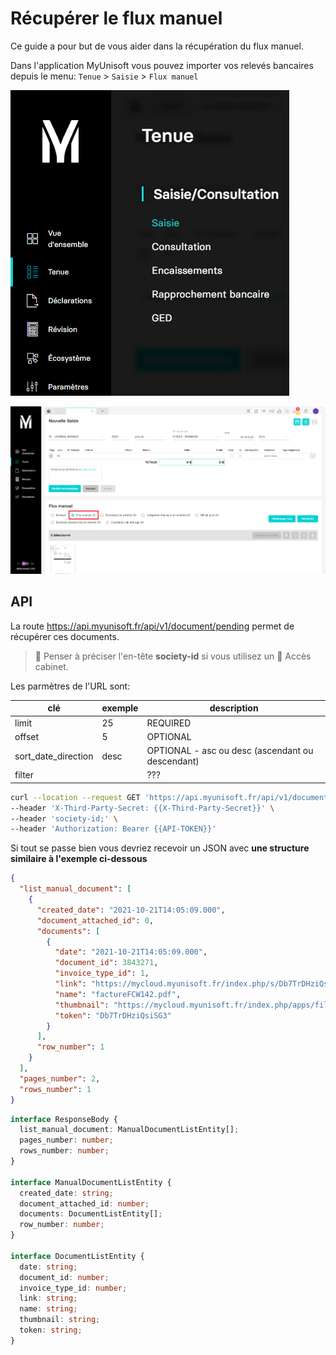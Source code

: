 # Récupérer le flux manuel

Ce guide a pour but de vous aider dans la récupération du flux manuel.

Dans l'application MyUnisoft vous pouvez importer vos relevés bancaires depuis le menu:
`Tenue` > `Saisie` > `Flux manuel`

![](./images/flux_manuel_menu.png)

![](./images/flux_manuel_menu2.png)

## API

La route https://api.myunisoft.fr/api/v1/document/pending permet de récupérer ces documents.

> 👀 Penser à préciser l'en-tête **society-id** si vous utilisez un 🔹 Accès cabinet.

Les parmètres de l'URL sont:

| clé | exemple | description |
| --- | --- | --- |
| limit | 25 | REQUIRED |
| offset | 5 | OPTIONAL |
| sort_date_direction | desc | OPTIONAL - asc ou desc (ascendant ou descendant) |
| filter |  | ??? |

```bash
curl --location --request GET 'https://api.myunisoft.fr/api/v1/document/pending?limit=25&offset=5&sort_date_direction=desc&filter' \
--header 'X-Third-Party-Secret: {{X-Third-Party-Secret}}' \
--header 'society-id;' \
--header 'Authorization: Bearer {{API-TOKEN}}'
```

Si tout se passe bien vous devriez recevoir un JSON avec **une structure similaire à l'exemple ci-dessous**

```json
{
  "list_manual_document": [
    {
      "created_date": "2021-10-21T14:05:09.000",
      "document_attached_id": 0,
      "documents": [
        {
          "date": "2021-10-21T14:05:09.000",
          "document_id": 3843271,
          "invoice_type_id": 1,
          "link": "https://mycloud.myunisoft.fr/index.php/s/Db7TrDHziQsiSG3",
          "name": "factureFCW142.pdf",
          "thumbnail": "https://mycloud.myunisoft.fr/index.php/apps/files_sharing/publicpreview/Db7TrDHziQsiSG3?x=90&y=120&a=true",
          "token": "Db7TrDHziQsiSG3"
        }
      ],
      "row_number": 1
    }
  ],
  "pages_number": 2,
  "rows_number": 1
}
```

```ts
interface ResponseBody {
  list_manual_document: ManualDocumentListEntity[];
  pages_number: number;
  rows_number: number;
}

interface ManualDocumentListEntity {
  created_date: string;
  document_attached_id: number;
  documents: DocumentListEntity[];
  row_number: number;
}

interface DocumentListEntity {
  date: string;
  document_id: number;
  invoice_type_id: number;
  link: string;
  name: string;
  thumbnail: string;
  token: string;
}
```
